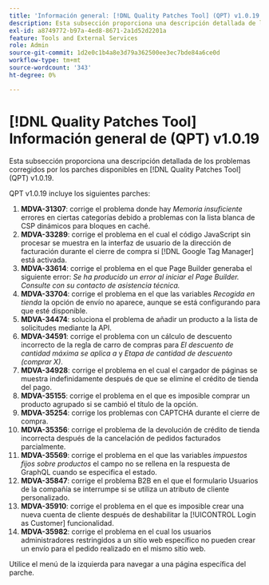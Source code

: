 ```yaml
---
title: 'Información general: [!DNL Quality Patches Tool] (QPT) v1.0.19'
description: Esta subsección proporciona una descripción detallada de los problemas corregidos por los parches disponibles en [!DNL Quality Patches Tool] (QPT) v1.0.19.
exl-id: a8749772-b97a-4ed8-8671-2a1d52d2201a
feature: Tools and External Services
role: Admin
source-git-commit: 1d2e0c1b4a8e3d79a362500ee3ec7bde84a6ce0d
workflow-type: tm+mt
source-wordcount: '343'
ht-degree: 0%

---
```


# [!DNL Quality Patches Tool] Información general de (QPT) v1.0.19

Esta subsección proporciona una descripción detallada de los problemas corregidos por los parches disponibles en [!DNL Quality Patches Tool] (QPT) v1.0.19.

QPT v1.0.19 incluye los siguientes parches:

1. **MDVA-31307**: corrige el problema donde hay *Memoria insuficiente* errores en ciertas categorías debido a problemas con la lista blanca de CSP dinámicos para bloques en caché.
1. **MDVA-33289**: corrige el problema en el cual el código JavaScript sin procesar se muestra en la interfaz de usuario de la dirección de facturación durante el cierre de compra si [!DNL Google Tag Manager] está activada.
1. **MDVA-33614**: corrige el problema en el que Page Builder generaba el siguiente error: *Se ha producido un error al iniciar el Page Builder. Consulte con su contacto de asistencia técnica.*
1. **MDVA-33704**: corrige el problema en el que las variables *Recogida en tienda* la opción de envío no aparece, aunque se está configurando para que esté disponible.
1. **MDVA-34474**: soluciona el problema de añadir un producto a la lista de solicitudes mediante la API.
1. **MDVA-34591**: corrige el problema con un cálculo de descuento incorrecto de la regla de carro de compras para *El descuento de cantidad máxima se aplica a* y *Etapa de cantidad de descuento (comprar X)*.
1. **MDVA-34928**: corrige el problema en el cual el cargador de páginas se muestra indefinidamente después de que se elimine el crédito de tienda del pago.
1. **MDVA-35155**: corrige el problema en el que es imposible comprar un producto agrupado si se cambió el título de la opción.
1. **MDVA-35254**: corrige los problemas con CAPTCHA durante el cierre de compra.
1. **MDVA-35356**: corrige el problema de la devolución de crédito de tienda incorrecta después de la cancelación de pedidos facturados parcialmente.
1. **MDVA-35569**: corrige el problema en el que las variables *impuestos fijos sobre productos* el campo no se rellena en la respuesta de GraphQL cuando se especifica el estado.
1. **MDVA-35847**: corrige el problema B2B en el que el formulario Usuarios de la compañía se interrumpe si se utiliza un atributo de cliente personalizado.
1. **MDVA-35910**: corrige el problema en el que es imposible crear una nueva cuenta de cliente después de deshabilitar la [!UICONTROL Login as Customer] funcionalidad.
1. **MDVA-35982**: corrige el problema en el cual los usuarios administradores restringidos a un sitio web específico no pueden crear un envío para el pedido realizado en el mismo sitio web.

Utilice el menú de la izquierda para navegar a una página específica del parche.
